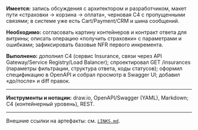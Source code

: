**Имеется:** запись обсуждения с архитектором и разработчиком, макет пути «страховки → корзина → оплата», черновая C4 с пропущенными связями; в системе уже есть Cart/Payment/CRM и шина сообщений.

**Необходимо:** согласовать картину контейнеров и контракт ответа для витрины; описать операцию «получить страховки» с параметрами и ошибками; зафиксировать базовые NFR первого инкремента.

**Выполнено:** дополнил C4 (сервис Insurance, связи через API Gateway/Service Registry/Load Balancer); спроектировал GET /insurances (параметры фильтрации, структура ответа, коды статусов); оформил спецификацию в OpenAPI и собрал просмотр в Swagger UI; добавил «до/после» и diff правок.
___

**Инструменты и нотации:** draw.io, OpenAPI/Swagger (YAML), Markdown; C4 (контейнерный уровень), REST.
___

Внешние ссылки на артефакты: см. [`LINKS.md`](LINKS.md).
